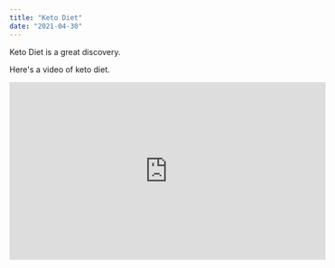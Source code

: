 ```yaml
---
title: "Keto Diet"
date: "2021-04-30"
---
```


Keto Diet is a great discovery.

Here's a video of keto diet.

<iframe width="560" height="315" src="https://www.youtube.com/watch?v=zSove8JBTc4" frameborder="0" allowfullscreen></iframe>
